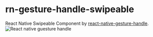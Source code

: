 # rn-gesture-handle-swipeable
React Native Swipeable Component by [react-native-gesture-handle](https://docs.swmansion.com/react-native-gesture-handler/docs/component-swipeable).
![React native guesture handle](https://docs.swmansion.com/react-native-gesture-handler/gifs/sampleswipeable.gif)
